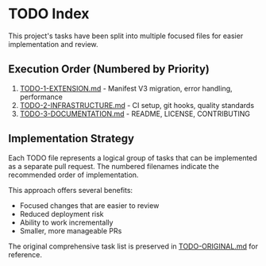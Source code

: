 # TODO Index

This project's tasks have been split into multiple focused files for easier implementation and review.

## Execution Order (Numbered by Priority)

1. [TODO-1-EXTENSION.md](TODO-1-EXTENSION.md) - Manifest V3 migration, error handling, performance
2. [TODO-2-INFRASTRUCTURE.md](TODO-2-INFRASTRUCTURE.md) - CI setup, git hooks, quality standards
3. [TODO-3-DOCUMENTATION.md](TODO-3-DOCUMENTATION.md) - README, LICENSE, CONTRIBUTING

## Implementation Strategy

Each TODO file represents a logical group of tasks that can be implemented as a separate pull request. The numbered filenames indicate the recommended order of implementation.

This approach offers several benefits:
- Focused changes that are easier to review
- Reduced deployment risk
- Ability to work incrementally
- Smaller, more manageable PRs

The original comprehensive task list is preserved in [TODO-ORIGINAL.md](TODO-ORIGINAL.md) for reference.